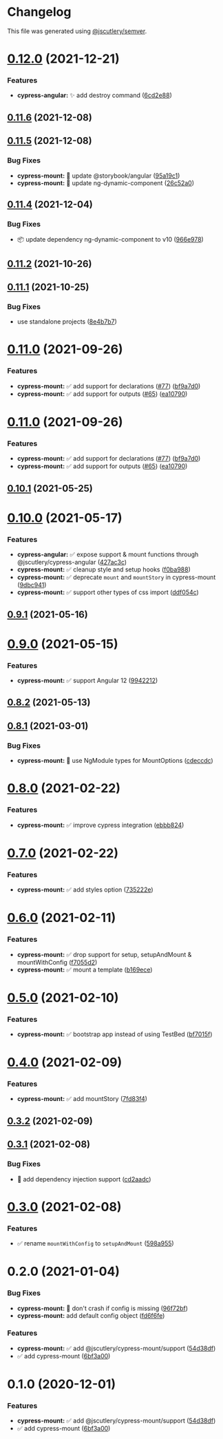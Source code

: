 # Changelog

This file was generated using [@jscutlery/semver](https://github.com/jscutlery/semver).

# [0.12.0](https://github.com/jscutlery/devkit/compare/cypress-mount-0.11.6...cypress-mount-0.12.0) (2021-12-21)


### Features

* **cypress-angular:** ✨ add destroy command ([6cd2e88](https://github.com/jscutlery/devkit/commit/6cd2e886aa33fd9e43c33e3378a6b45365880522))



## [0.11.6](https://github.com/jscutlery/devkit/compare/cypress-mount-0.11.5...cypress-mount-0.11.6) (2021-12-08)



## [0.11.5](https://github.com/jscutlery/devkit/compare/cypress-mount-0.11.4...cypress-mount-0.11.5) (2021-12-08)


### Bug Fixes

* **cypress-mount:** 🐞 update @storybook/angular ([95a19c1](https://github.com/jscutlery/devkit/commit/95a19c169f24a79fcc95751439b28bbb516bb841))
* **cypress-mount:** 🐞 update ng-dynamic-component ([26c52a0](https://github.com/jscutlery/devkit/commit/26c52a065585864732720db53a33f7cde55b5ed2))



## [0.11.4](https://github.com/jscutlery/devkit/compare/cypress-mount-0.11.3...cypress-mount-0.11.4) (2021-12-04)


### Bug Fixes

* 📦 update dependency ng-dynamic-component to v10 ([966e978](https://github.com/jscutlery/devkit/commit/966e978821d70b560a090b589b1c22b3abb1d151))



## [0.11.2](https://github.com/jscutlery/test-utils/compare/cypress-mount-0.11.1...cypress-mount-0.11.2) (2021-10-26)



## [0.11.1](https://github.com/jscutlery/devkit/compare/cypress-mount-0.11.0...cypress-mount-0.11.1) (2021-10-25)


### Bug Fixes

* use standalone projects ([8e4b7b7](https://github.com/jscutlery/devkit/commit/8e4b7b7fc5405fa01b6114654211ac45ec9bfd5e))



# [0.11.0](https://github.com/jscutlery/devkit/compare/cypress-mount-0.10.1...cypress-mount-0.11.0) (2021-09-26)


### Features

* **cypress-mount:** ✅ add support for declarations ([#77](https://github.com/jscutlery/devkit/issues/77)) ([bf9a7d0](https://github.com/jscutlery/devkit/commit/bf9a7d07a7afcfec4a990b2ce17c5410abafccb7))
* **cypress-mount:** ✅ add support for outputs ([#65](https://github.com/jscutlery/devkit/issues/65)) ([ea10790](https://github.com/jscutlery/devkit/commit/ea107900273843c387da1dce023d61ec797d9d6f))



# [0.11.0](https://github.com/jscutlery/devkit/compare/cypress-mount-0.10.1...cypress-mount-0.11.0) (2021-09-26)


### Features

* **cypress-mount:** ✅ add support for declarations ([#77](https://github.com/jscutlery/devkit/issues/77)) ([bf9a7d0](https://github.com/jscutlery/devkit/commit/bf9a7d07a7afcfec4a990b2ce17c5410abafccb7))
* **cypress-mount:** ✅ add support for outputs ([#65](https://github.com/jscutlery/devkit/issues/65)) ([ea10790](https://github.com/jscutlery/devkit/commit/ea107900273843c387da1dce023d61ec797d9d6f))



## [0.10.1](https://github.com/jscutlery/devkit/compare/cypress-mount-0.10.0...cypress-mount-0.10.1) (2021-05-25)



# [0.10.0](https://github.com/jscutlery/devkit/compare/cypress-mount-0.9.1...cypress-mount-0.10.0) (2021-05-17)


### Features

* **cypress-angular:** ✅ expose support & mount functions through @jscutlery/cypress-angular ([427ac3c](https://github.com/jscutlery/devkit/commit/427ac3cdcb653a1cb7005bec822d304dc021b276))
* **cypress-mount:** ✅ cleanup style and setup hooks ([f0ba988](https://github.com/jscutlery/devkit/commit/f0ba98841e69457d20ee6bd54b49ecc43add5b39))
* **cypress-mount:** ✅ deprecate `mount` and `mountStory` in cypress-mount ([9dbc941](https://github.com/jscutlery/devkit/commit/9dbc941e738ee17ec8f5849ede54a14a298bf339))
* **cypress-mount:** ✅ support other types of css import ([ddf054c](https://github.com/jscutlery/devkit/commit/ddf054c5b5d53089cc3979b536df7bb8f59ee160))



## [0.9.1](https://github.com/jscutlery/devkit/compare/cypress-mount-0.9.0...cypress-mount-0.9.1) (2021-05-16)



# [0.9.0](https://github.com/jscutlery/devkit/compare/cypress-mount-0.8.2...cypress-mount-0.9.0) (2021-05-15)


### Features

* **cypress-mount:** ✅ support Angular 12 ([9942212](https://github.com/jscutlery/devkit/commit/99422127c3ed715447e21da4099f7011dad08c9b))



## [0.8.2](https://github.com/jscutlery/devkit/compare/cypress-mount-0.8.1...cypress-mount-0.8.2) (2021-05-13)



## [0.8.1](https://github.com/jscutlery/devkit/compare/cypress-mount-0.8.0...cypress-mount-0.8.1) (2021-03-01)


### Bug Fixes

* **cypress-mount:** 🐞 use NgModule types for MountOptions ([cdeccdc](https://github.com/jscutlery/devkit/commit/cdeccdc9b30c4b3503c7a989929d577ee8e0add3))



# [0.8.0](https://github.com/jscutlery/devkit/compare/cypress-mount-0.7.0...cypress-mount-0.8.0) (2021-02-22)


### Features

* **cypress-mount:** ✅ improve cypress integration ([ebbb824](https://github.com/jscutlery/devkit/commit/ebbb824af830496ac35fe6139d6c658d37d86b04))



# [0.7.0](https://github.com/jscutlery/devkit/compare/cypress-mount-0.6.0...cypress-mount-0.7.0) (2021-02-22)


### Features

* **cypress-mount:** ✅ add styles option ([735222e](https://github.com/jscutlery/devkit/commit/735222e348e7ff9715de0c454756df6e069609d3))



# [0.6.0](https://github.com/jscutlery/devkit/compare/cypress-mount-0.5.0...cypress-mount-0.6.0) (2021-02-11)


### Features

* **cypress-mount:** ✅ drop support for setup, setupAndMount & mountWithConfig ([f7055d2](https://github.com/jscutlery/devkit/commit/f7055d2c6e72eac0856602f56a57a79b781d60aa))
* **cypress-mount:** ✅ mount a template ([b169ece](https://github.com/jscutlery/devkit/commit/b169ece3995e115761ffaaa36e3be90049cd13f3))



# [0.5.0](https://github.com/jscutlery/devkit/compare/cypress-mount-0.4.0...cypress-mount-0.5.0) (2021-02-10)


### Features

* **cypress-mount:** ✅ bootstrap app instead of using TestBed ([bf7015f](https://github.com/jscutlery/devkit/commit/bf7015fc9a7c7006bda1aaa51cbbadc476e8628c))



# [0.4.0](https://github.com/jscutlery/devkit/compare/cypress-mount-0.3.2...cypress-mount-0.4.0) (2021-02-09)


### Features

* **cypress-mount:** ✅ add mountStory ([7fd83f4](https://github.com/jscutlery/devkit/commit/7fd83f4678cdc5355c357603388591a71ad14e33))



## [0.3.2](https://github.com/jscutlery/devkit/compare/cypress-mount-0.3.1...cypress-mount-0.3.2) (2021-02-09)



## [0.3.1](https://github.com/jscutlery/devkit/compare/cypress-mount-0.3.0...cypress-mount-0.3.1) (2021-02-08)


### Bug Fixes

* 🐞 add dependency injection support ([cd2aadc](https://github.com/jscutlery/devkit/commit/cd2aadc645b3b4134752b6f32eb5db317de4780d))



# [0.3.0](https://github.com/jscutlery/devkit/compare/cypress-mount-0.2.0...cypress-mount-0.3.0) (2021-02-08)


### Features

* ✅ rename `mountWithConfig` to `setupAndMount` ([598a955](https://github.com/jscutlery/devkit/commit/598a95517119f8fcebf120527c4d5e50fad50f47))



# 0.2.0 (2021-01-04)


### Bug Fixes

* **cypress-mount:** 🐞 don't crash if config is missing ([96f72bf](https://github.com/jscutlery/devkit/commit/96f72bf38b5993c1c28a62d5a5f2e2d9ff01f5f3))
* **cypress-mount:** add default config object ([fd6f6fe](https://github.com/jscutlery/devkit/commit/fd6f6fe28e6ec103b840b1617bebce8b8e9ccc89))


### Features

* **cypress-mount:** ✅ add @jscutlery/cypress-mount/support ([54d38df](https://github.com/jscutlery/devkit/commit/54d38dfd849afd9e93b388b0b2c009b7ad8e9879))
* ✅ add cypress-mount ([6bf3a00](https://github.com/jscutlery/devkit/commit/6bf3a0058f80df76db5692393fdf7de1d714d852))



# 0.1.0 (2020-12-01)


### Features

* **cypress-mount:** ✅ add @jscutlery/cypress-mount/support ([54d38df](https://github.com/jscutlery/devkit/commit/54d38dfd849afd9e93b388b0b2c009b7ad8e9879))
* ✅ add cypress-mount ([6bf3a00](https://github.com/jscutlery/devkit/commit/6bf3a0058f80df76db5692393fdf7de1d714d852))
